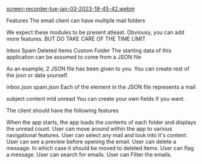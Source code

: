 [screen-recorder-tue-jan-03-2023-18-45-42.webm](https://user-images.githubusercontent.com/94825943/210364723-ad885a8f-80f0-49bb-9b19-39cf7e8c82f0.webm)


Features
The email client can have multiple mail folders

We expect these modules to be present atleast. Obviousy, you can add more features. BUT DO TAKE CARE OF THE TIME LIMIT

Inbox
Spam
Deleted Items
Custom Folder
The starting data of this application can be assumed to come from a JSON file

As an example, 2 JSON file has been given to you. You can create rest of the json or data yourself.

inbox.json
spam.json
Each of the element in the JSON file represents a mail

subject
content
mId
unread
You can create your own fields if you want.

The client should have the following features

When the app starts, the app loads the contents of each folder and displays the unread count.
User can move around within the app to various navigational features.
User can select any mail and look into it's content.
User can see a preview before opening the email.
User can delete a message. In which case it should be moved to deleted items.
User can flag a message.
User can search for emails.
User can Filter the emails.
